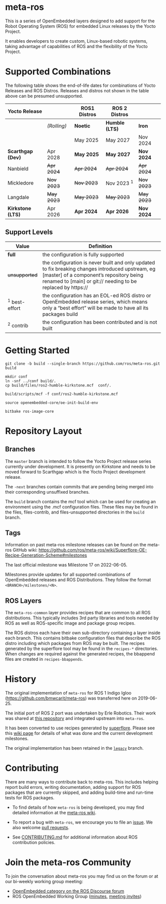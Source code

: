 # meta-ros

This is a series of OpenEmbedded layers designed to add support for the Robot 
Operating System (ROS) for embedded Linux releases by the Yocto Project.

It enables developers to create custom, Linux-based robotic systems, taking 
advantage of capabilities of ROS and the flexibility of the Yocto Project.

# Supported Combinations

The following table shows the end-of-life dates for combinations of Yocto
Releases and ROS Distros.  Releases and distros not shown in the table above
can be presumed unsupported.


| Yocto Release       |              | ROS1 Distros | ROS 2 Distros    |              |
| ---                 | ---          | ---          | ---              | ---          |
|                     | *(Rolling)*  | **Noetic**   | **Humble (LTS)** | **Iron**     |
|                     |              | May 2025     | May 2027         | Nov 2024     |
| **Scarthgap (Dev)** | Apr 2028     | **May 2025** | **May 2027**     | **Nov 2024** |
| Nanbield            | ~~Apr 2024~~ | ~~Apr 2024~~ | ~~Apr 2024~~     | ~~Apr 2024~~ |
| Mickledore          | ~~Nov 2023~~ | ~~Nov 2023~~ | Nov 2023 <sup>1</sup>     | ~~Nov 2023~~ |
| Langdale            | ~~May 2023~~ | ~~May 2023~~ | ~~May 2023~~     | ~~May 2023~~ |
| **Kirkstone (LTS)** | Apr 2026     | **Apr 2024** | **Apr 2026**     | **Nov 2024** |



## Support Levels
| Value            | Definition |
| ---              | --- |
| **full**         | the configuration is fully supported |
| ~~unsupported~~    | the configuration is never built and only updated to fix breaking changes introduced upstream, eg [master] of a component’s repository being renamed to [main] or git:// needing to be replaced by https:// |
| <sup>1</sup> best-effort  | the configuration has an EOL-ed ROS distro or OpenEmbedded release series, which means only a “best effort” will be made to have all its packages build |
| <sup>2</sup> contrib        | the configuration has been contributed and is not built |


# Getting Started

```
git clone -b build --single-branch https://github.com/ros/meta-ros.git build

mkdir conf
ln -snf ../conf build/.
cp build/files/ros2-humble-kirkstone.mcf  conf/.

build/scripts/mcf -f conf/ros2-humble-kirkstone.mcf

source openembedded-core/oe-init-build-env

bitbake ros-image-core
```

# Repository Layout

## Branches

The `master` branch is intended to follow the Yocto Project release series
currently under development. It is presently on Kirkstone and needs to be moved
forward to Scarthgap which is the Yocto Project development release.

The `-next` branches  contain commits that are pending being merged into their
corresponding unsuffixed branches.

The `build` branch contains the mcf tool which can be used for creating an 
environment using the .mcf configuration files.  These files may be found in the
files, files-contrib, and files-unsupported directories in the `build` branch.

## Tags

Information on past meta-ros milestone releases can be found on the meta-ros 
GitHub wiki: https://github.com/ros/meta-ros/wiki/Superflore-OE-Recipe-Generation-Scheme#milestones 

The last official milestone was Milestone 17 on 2022-06-05.

Milestones provide updates for all supported combinations of OpenEmbedded 
releases and ROS Distributions. They follow the format `<BRANCH>/milestones/<N>`.

## ROS Layers

The `meta-ros-common` layer provides recipes that are common to all ROS 
distributions.  This typically includes 3rd party libraries and tools needed by 
ROS as well as ROS-specific image and package group recipes.

The ROS distros each have their own sub-directory containing a layer inside each
branch.  This contains bitbake configuration files that describe the ROS distro
including which packages from ROS may be built.  The recipes generated by the 
superflore tool may be found in the `recipes-*` directories.  When changes are 
required against the generated recipes, the bbappend files are created in 
`recipes-bbappends`.

# History

The original implementation of `meta-ros` for ROS 1 Indigo Igloo
(<https://github.com/bmwcarit/meta-ros>) was transferred here on 2019-06-25. 

The initial port of ROS 2 port was undertaken by Erle Robotics.  Their work was
shared at [this repository](https://github.com/erlerobot/meta-ros2/) and 
integrated upstream into `meta-ros`.

It
has been converted to use recipes generated by
[superflore](https://github.com/ros-infrastructure/superflore/). Please see this
[wiki page](https://github.com/ros/meta-ros/wiki/Superflore-OE-Recipe-Generation-Scheme)
for details of what was done and the current development milestones.

The original implementation has been retained in the
[`legacy`](https://github.com/ros/meta-ros/tree/legacy) branch.


# Contributing

There are many ways to contribute back to meta-ros.  This includes helping 
report build errors, writing documentation, adding support for ROS packages that
are currently skipped, and adding build-time and run-time tests for ROS
packages.

* To find details of how `meta-ros` is being developed, you may find detailed 
  information at the [meta-ros wiki](https://github.com/ros/meta-ros/wiki).

* To report a bug with `meta-ros`, we encourage you to file an 
 [issue](https://github.com/ros/meta-ros/issues).  We also welcome 
 [pull requests](https://github.com/ros/meta-ros/pulls).

* See [CONTRIBUTING.md](CONTRIBUTING.md) for additional information about ROS
  contribution policies.

# Join the meta-ros Community

To join the conversation about meta-ros you may find us on the forum or at our
bi-weekly working group meeting:

* [OpenEmbedded category on the ROS Discourse forum](https://discourse.ros.org/c/openembedded/26)
* ROS OpenEmbedded Working Group ([minutes](https://docs.google.com/document/d/1LqUjcu6vdlqVJO62SreCyjzddNDZhfO2n-7qYghY_cQ/edit#heading=h.3vrwbu9vio04), [meeting invites](https://groups.google.com/g/ros-openembedded-working-group-invites))

